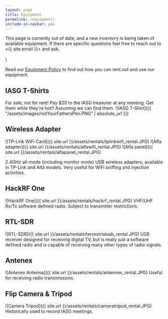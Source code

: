 ```yaml
---
layout: page
title: Equipment
permalink: /equipment/
include-in-navbar: yes
---
```


This page is currently out of date, and a new inventory is being taken of available equipment. If there are specific questions feel free to reach out to <{{ site.email }}> and ask.
\
\
\

Read our [Equipment Policy](/equipment-policy/index.html) to find out how you
can rent out and use our equipment.

## IASG T-Shirts

For sale, not for rent! Pay $20 to the IASG treasurer at any meeting. Get them
while they're hot!! Assuming we can find them.
![IASG T-Shirt]({{ "/assets/images/notYourFathersPen.PNG" | absolute_url }})

## Wireless Adapter

![TP-Link WiFi Card]({{ site.url }}/assets/rentals/tplinkwifi_rental.JPG)
![Alfa adapter]({{ site.url }}/assets/rentals/alfawifi_rental.JPG)
![Alfa panel]({{ site.url }}/assets/rentals/alfapanel_rental.JPG)

2.4GHz all-mode (including monitor mode) USB wireless adapters, available in
TP-Link and Alfa models. Very useful for WiFi sniffing and injection
activities.

## HackRF One

![HackRF One]({{ site.url }}/assets/rentals/hackrf_rental.JPG)
VHF/UHF Rx/Tx software defined radio. Subject to transmitter restrictions.

## RTL-SDR

![RTL-SDR]({{ site.url }}/assets/rentals/terrestrialusb_rental.JPG)
USB receiver designed for receiving digital TV, but is really just a software
defined radio and is capable of receiving many other types of radio signals.

## Antenex

![Antenex Antenna]({{ site.url }}/assets/rentals/antennex_rental.JPG)
Useful for receiving radio transmissions.

## Flip Camera & Tripod

![Camera Tripod]({{ site.url }}/assets/rentals/cameratripod_rental.JPG)
Historically used to record IASG meetings.
